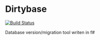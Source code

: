 # Dirtybase

[![Build Status](https://travis-ci.org/SneakyPeet/Dirtybase.svg)](https://travis-ci.org/SneakyPeet/Dirtybase)

Database version/migration tool writen in f#

